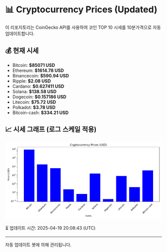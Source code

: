 
# 📊 Cryptocurrency Prices (Updated)

이 리포지토리는 CoinGecko API를 사용하여 코인 TOP 10 시세를 10분가격으로 자동 업데이트합니다.

## 💰 현재 시세
- Bitcoin: **$85071 USD**
- Ethereum: **$1614.78 USD**
- Binancecoin: **$590.94 USD**
- Ripple: **$2.08 USD**
- Cardano: **$0.627411 USD**
- Solana: **$138.58 USD**
- Dogecoin: **$0.157186 USD**
- Litecoin: **$75.72 USD**
- Polkadot: **$3.78 USD**
- Bitcoin-cash: **$334.21 USD**

## 📈 시세 그래프 (로그 스케일 적용)
![Crypto Prices](crypto_prices.png)

⏳ 업데이트 시간: 2025-04-19 20:08:43 (UTC)

---
자동 업데이트 봇에 의해 관리됩니다.
